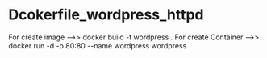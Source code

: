 # Dcokerfile_wordpress_httpd

For create image -->> docker build -t wordpress .
For create Container -->> docker run -d  -p 80:80 --name wordpress wordpress
